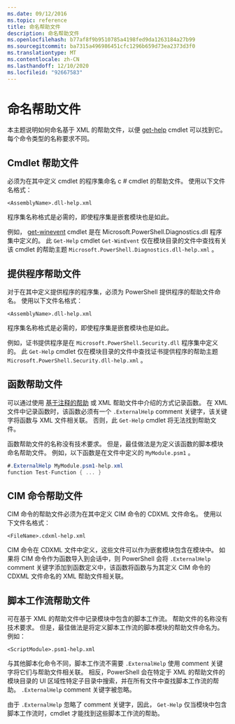 ```yaml
---
ms.date: 09/12/2016
ms.topic: reference
title: 命名帮助文件
description: 命名帮助文件
ms.openlocfilehash: b77af8f9b9510785a4198fed9da1263184a27b99
ms.sourcegitcommit: ba7315a496986451cfc1296b659d73ea2373d3f0
ms.translationtype: MT
ms.contentlocale: zh-CN
ms.lasthandoff: 12/10/2020
ms.locfileid: "92667583"
---
```

# <a name="naming-help-files"></a>命名帮助文件

本主题说明如何命名基于 XML 的帮助文件，以便 [get-help](/powershell/module/Microsoft.PowerShell.Core/Get-Help) cmdlet 可以找到它。 每个命令类型的名称要求不同。

## <a name="cmdlet-help-files"></a>Cmdlet 帮助文件

必须为在其中定义 cmdlet 的程序集命名 c # cmdlet 的帮助文件。 使用以下文件名格式：

```
<AssemblyName>.dll-help.xml
```

程序集名称格式是必需的，即使程序集是嵌套模块也是如此。

例如， [get-winevent](/powershell/module/Microsoft.PowerShell.Diagnostics/Get-WinEvent) cmdlet 是在 Microsoft.PowerShell.Diagnostics.dll 程序集中定义的。 此 `Get-Help` cmdlet `Get-WinEvent` 仅在模块目录的文件中查找有关该 cmdlet 的帮助主题 `Microsoft.PowerShell.Diagnostics.dll-help.xml` 。

## <a name="provider-help-files"></a>提供程序帮助文件

对于在其中定义提供程序的程序集，必须为 PowerShell 提供程序的帮助文件命名。 使用以下文件名格式：

`<AssemblyName>.dll-help.xml`

程序集名称格式是必需的，即使程序集是嵌套模块也是如此。

例如，证书提供程序是在 `Microsoft.PowerShell.Security.dll` 程序集中定义的。 此 `Get-Help` cmdlet 仅在模块目录的文件中查找证书提供程序的帮助主题 `Microsoft.PowerShell.Security.dll-help.xml` 。

## <a name="function-help-files"></a>函数帮助文件

可以通过使用 [基于注释的帮助](/powershell/module/microsoft.powershell.core/about/about_comment_based_help) 或 XML 帮助文件中介绍的方式记录函数。 在 XML 文件中记录函数时，该函数必须有一个 `.ExternalHelp` comment 关键字，该关键字将函数与 XML 文件相关联。 否则，此 `Get-Help` cmdlet 将无法找到帮助文件。

函数帮助文件的名称没有技术要求。 但是，最佳做法是为定义该函数的脚本模块命名帮助文件。 例如，以下函数是在文件中定义的 `MyModule.psm1` 。

```csharp
#.ExternalHelp MyModule.psm1-help.xml
function Test-Function { ... }
```

## <a name="cim-command-help-files"></a>CIM 命令帮助文件

CIM 命令的帮助文件必须为在其中定义 CIM 命令的 CDXML 文件命名。 使用以下文件名格式：

`<FileName>.cdxml-help.xml`

CIM 命令在 CDXML 文件中定义，这些文件可以作为嵌套模块包含在模块中。 如果将 CIM 命令作为函数导入到会话中，则 PowerShell 会将 `.ExternalHelp` comment 关键字添加到函数定义中，该函数将函数与为其定义 CIM 命令的 CDXML 文件命名的 XML 帮助文件相关联。

## <a name="script-workflow-help-files"></a>脚本工作流帮助文件

可在基于 XML 的帮助文件中记录模块中包含的脚本工作流。 帮助文件的名称没有技术要求。 但是，最佳做法是将定义脚本工作流的脚本模块的帮助文件命名为。 例如：

`<ScriptModule>.psm1-help.xml`

与其他脚本化命令不同，脚本工作流不需要 `.ExternalHelp` 使用 comment 关键字将它们与帮助文件相关联。 相反，PowerShell 会在特定于 XML 的帮助文件的模块目录的 UI 区域性特定子目录中搜索，并在所有文件中查找脚本工作流的帮助。 `.ExternalHelp` comment 关键字被忽略。

由于 `.ExternalHelp` 忽略了 comment 关键字，因此， `Get-Help` 仅当模块中包含脚本工作流时，cmdlet 才能找到这些脚本工作流的帮助。

